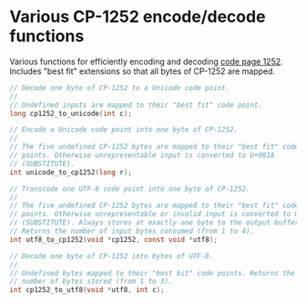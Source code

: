 # Various CP-1252 encode/decode functions

Various functions for efficiently encoding and decoding [code page
1252][wiki]. Includes "best fit" extensions so that all bytes of CP-1252
are mapped.

```c
// Decode one byte of CP-1252 to a Unicode code point.
//
// Undefined inputs are mapped to their "best fit" code point.
long cp1252_to_unicode(int c);

// Encode a Unicode code point into one byte of CP-1252.
//
// The five undefined CP-1252 bytes are mapped to their "best fit" code
// points. Otherwise unrepresentable input is converted to U+001A
// (SUBSTITUTE).
int unicode_to_cp1252(long r);

// Transcode one UTF-8 code point into one byte of CP-1252.
//
// The five undefined CP-1252 bytes are mapped to their "best fit" code
// points. Otherwise unrepresentable or invalid input is converted to U+001A
// (SUBSTITUTE). Always stores at exactly one byte to the output buffer.
// Returns the number of input bytes consumed (from 1 to 4).
int utf8_to_cp1252(void *cp1252, const void *utf8);

// Decode one byte of CP-1252 into bytes of UTF-8.
//
// Undefined bytes mapped to their "best bit" code points. Returns the
// number of bytes stored (from 1 to 3).
int cp1252_to_utf8(void *utf8, int c);
```


[wiki]: https://en.wikipedia.org/wiki/Windows-1252
